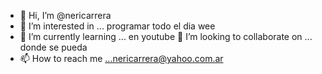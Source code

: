 - 👋 Hi, I’m @nericarrera
- 👀 I’m interested in ... programar todo el dia wee
- 🌱 I’m currently learning ... en youtube
 💞️ I’m looking to collaborate on ... donde se pueda
- 📫 How to reach me ...nericarrera@yahoo.com.ar
<!---
nericarrera/nericarrera is a ✨ special ✨ repository because its `README.md` (this file) appears on your GitHub profile.
You can click the Preview link to take a look at your changes.
--->
